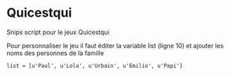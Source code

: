 # Quicestqui
Snips script pour le jeux Quicestqui

Pour personnaliser le jeu il faut éditer la variable list (ligne 10)
et ajouter les noms des personnes de la famille
```
list = [u'Paul', u'Lola', u'Urbain', u'Emilio', u'Papi']
```
